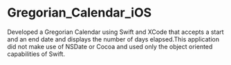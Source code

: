 # Gregorian_Calendar_iOS
Developed a Gregorian Calendar using Swift and XCode that accepts a start and an end date and displays the number of days elapsed.This application did not make use of NSDate or Cocoa and used only the object oriented capabilities of Swift.
